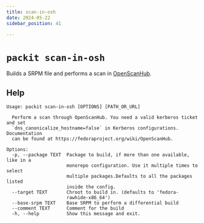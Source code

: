 ```yaml
---
title: scan-in-osh
date: 2024-05-22
sidebar_position: 41

---
```


# `packit scan-in-osh`

Builds a SRPM file and performs a scan in [OpenScanHub](https://openscanhub.fedoraproject.org/).

## Help

    Usage: packit scan-in-osh [OPTIONS] [PATH_OR_URL]

      Perform a scan through OpenScanHub. You need a valid kerberos ticket and set
      `dns_canonicalize_hostname=false` in Kerberos configurations. Documentation
      can be found at https://fedoraproject.org/wiki/OpenScanHub.

    Options:
      -p, --package TEXT  Package to build, if more than one available, like in a
                          monorepo configuration. Use it multiple times to select
                          multiple packages.Defaults to all the packages listed
                          inside the config.
      --target TEXT       Chroot to build in. (defaults to 'fedora-
                          rawhide-x86_64')
      --base-srpm TEXT    Base SRPM to perform a differential build
      --comment TEXT      Comment for the build
      -h, --help          Show this message and exit.
